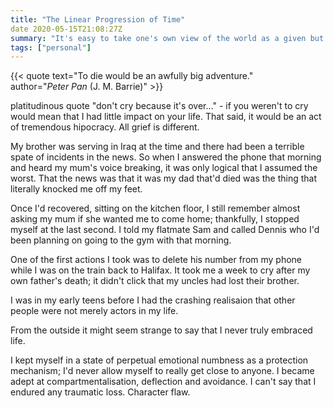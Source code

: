 ```yaml
---
title: "The Linear Progression of Time"
date 2020-05-15T21:08:27Z
summary: "It's easy to take one's own view of the world as a given but questioning your cutural assumptions can make for some interesting contortions."
tags: ["personal"]
---
```

{{< quote text="To die would be an awfully big adventure." author="<nobr><cite>Peter Pan</cite></nobr> <nobr>(J. M. Barrie)</nobr>" >}}

platitudinous quote "don't cry because it's over..." - if you weren't to cry would mean that I had little impact on your life. That said, it would be an act of tremendous hipocracy. All grief is different.

My brother was serving in Iraq at the time and there had been a terrible spate of incidents in the news. So when I answered the phone that morning and heard my mum's voice breaking, it was only logical that I assumed the worst. That the news was that it was my dad that'd died was the thing that literally knocked me off my feet.

Once I'd recovered, sitting on the kitchen floor, I still remember almost asking my mum if she wanted me to come home; thankfully, I stopped myself at the last second. I told my flatmate Sam and called Dennis who I'd been planning on going to the gym with that morning.

One of the first actions I took was to delete his number from my phone while I was on the train back to Halifax. It took me a week to cry after my own father's death; it didn't click that my uncles had lost their brother.

I was in my early teens before I had the crashing realisaion that other people were not merely actors in my life.

From the outside it might seem strange to say that I never truly embraced life.

I kept myself in a state of perpetual emotional numbness as a protection mechanism; I'd never allow myself to really get close to anyone. I became adept at compartmentalisation, deflection and avoidance. I can't say that I endured any traumatic loss. Character flaw.
